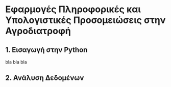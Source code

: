 # Εφαρμογές Πληροφορικές και Υπολογιστικές Προσομειώσεις στην Αγροδιατροφή

## 1. Εισαγωγή στην Python
bla bla bla

## 2. Ανάλυση Δεδομένων
